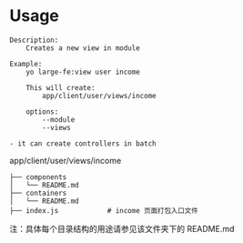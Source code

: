 # Usage

```
Description:
    Creates a new view in module

Example:
    yo large-fe:view user income

    This will create:
        app/client/user/views/income

    options:
        --module
        --views

- it can create controllers in batch
```

app/client/user/views/income

```
├── components
│   └── README.md
├── containers
│   └── README.md
├── index.js            # income 页面打包入口文件
```

注：具体每个目录结构的用途请参见该文件夹下的 README.md
